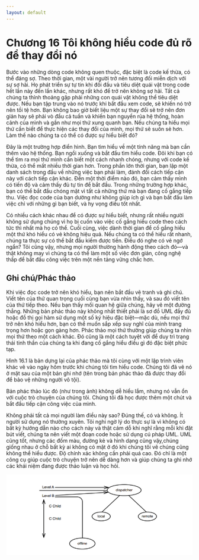```yaml
---
layout: default
---
```


# Chương 16 Tôi không hiểu code đủ rõ để thay đổi nó

Bước vào những dòng code không quen thuộc, đặc biệt là code kế thừa, có thể đáng sợ. Theo thời gian, một vài người trở nên tương đối miễn dịch với sự sợ hãi. Họ phát triển sự tự tin khi đối đầu và tiêu diệt quái vật trong code hết lần này đến lần khác, nhưng rất khó để trở nên không sợ hãi. Tất cả chúng ta thỉnh thoảng gặp phải những con quái vật không thể tiêu diệt được. Nếu bạn tập trung vào nó trước khi bắt đầu xem code, sẽ khiến nó trở nên tồi tệ hơn. Bạn không bao giờ biết liệu một sự thay đổi sẽ trở nên đơn giản hay sẽ phải vò đầu cả tuần và khiến bạn nguyền rủa hệ thống, hoàn cảnh của mình và gần như mọi thứ xung quanh bạn. Nếu chúng ta hiểu mọi thứ cần biết để thực hiện các thay đổi của mình, mọi thứ sẽ suôn sẻ hơn. Làm thế nào chúng ta có thể có được sự hiểu biết đó?

Đây là một trường hợp điển hình. Bạn tìm hiểu về một tính năng mà bạn cần thêm vào hệ thống. Bạn ngồi xuống và bắt đầu tìm hiểu code. Đôi khi bạn có thể tìm ra mọi thứ mình cần biết một cách nhanh chóng, nhưng với code kế thừa, có thể mất nhiều thời gian hơn. Trong phần lớn thời gian, bạn lập một danh sách trong đầu về những việc bạn phải làm, đánh đổi cách tiếp cận này với cách tiếp cận khác. Đến một thời điểm nào đó, bạn cảm thấy mình có tiến độ và cảm thấy đủ tự tin để bắt đầu. Trong những trường hợp khác, bạn có thể bắt đầu chóng mặt vì tất cả những thứ mà bạn đang cố gắng tiếp thu. Việc đọc code của bạn dường như không giúp ích gì và bạn bắt đầu làm việc chỉ với những gì bạn biết, và hy vọng điều tốt nhất.

Có nhiều cách khác nhau để có được sự hiểu biết, nhưng rất nhiều người không sử dụng chúng vì họ bị cuốn vào việc cố gắng hiểu code theo cách tức thì nhất mà họ có thể. Cuối cùng, việc dành thời gian để cố gắng hiểu một thứ khó hiểu có vẻ không hiệu quả. Nếu chúng ta có thể hiểu rất nhanh, chúng ta thực sự có thể bắt đầu kiếm được tiền. Điều đó nghe có vẻ ngớ ngẩn? Tôi cũng vậy, nhưng mọi người thường hành động theo cách đó—và thật không may vì chúng ta có thể làm một số việc đơn giản, công nghệ thấp để bắt đầu công việc trên một nền tảng vững chắc hơn.

## Ghi chú/Phác thảo

Khi việc đọc code trở nên khó hiểu, bạn nên bắt đầu vẽ tranh và ghi chú. Viết tên của thứ quan trọng cuối cùng bạn vừa nhìn thấy, và sau đó viết tên của thứ tiếp theo. Nếu bạn thấy mối quan hệ giữa chúng, hãy vẽ một đường thẳng. Những bản phác thảo này không nhất thiết phải là sơ đồ UML đầy đủ hoặc đồ thị gọi hàm sử dụng một số ký hiệu đặc biệt—mặc dù, nếu mọi thứ trở nên khó hiểu hơn, bạn có thể muốn sắp xếp suy nghĩ của mình trang trọng hơn hoặc gọn gàng hơn. Phác thảo mọi thứ thường giúp chúng ta nhìn mọi thứ theo một cách khác. Đó cũng là một cách tuyệt vời để duy trì trạng thái tinh thần của chúng ta khi đang cố gắng hiểu điều gì đó đặc biệt phức tạp.

Hình 16.1 là bản dựng lại của phác thảo mà tôi cùng với một lập trình viên khác vẽ vào ngày hôm trước khi chúng tôi tìm hiểu code. Chúng tôi đã vẽ nó ở mặt sau của một bản ghi nhớ (tên trong bản phác thảo đã được thay đổi để bảo vệ những người vô tội).

Bản phác thảo lúc đó (như trong ảnh) không dễ hiểu lắm, nhưng nó vẫn ổn với cuộc trò chuyện của chúng tôi. Chúng tôi đã học được thêm một chút và bắt đầu tiếp cận công việc của mình.

Không phải tất cả mọi người làm điều này sao? Đúng thế, có và không. Ít người sử dụng nó thường xuyên. Tôi nghi ngờ lý do thực sự là vì không có bất kỳ hướng dẫn nào cho cách này và thật cám dỗ khi nghĩ rằng mỗi khi đặt bút viết, chúng ta nên viết một đoạn code hoặc sử dụng cú pháp UML. UML cũng tốt, nhưng các đốm màu, đường kẻ và hình dạng cũng vậy,chúng giống nhau ở chỗ bất kỳ ai không có mặt ở đó khi chúng tôi vẽ chúng cũng không thể hiểu được. Độ chính xác không cần phải quá cao. Đó chỉ là một công cụ giúp cuộc trò chuyện trở nên dễ dàng hơn và giúp chúng ta ghi nhớ các khái niệm đang được thảo luận và học hỏi.

![16.1](images/16-1.png)
